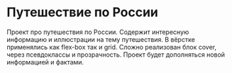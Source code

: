 # Путешествие по России

Проект про путешествия по России.
Содержит интересную информацию и иллюстрации на тему путешествия.
В вёрстке применялись как flex-box так и grid. 
Сложно реализован блок cover, через псевдоклассы и прозрачность.
Проект будет дополняться новой информацией и фактами. 

